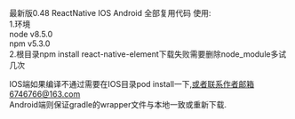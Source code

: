 最新版0.48 ReactNative IOS Android 全部复用代码 
 使用:  
1.环境  
node v8.5.0  
npm v5.3.0  
2.根目录npm install react-native-element下载失败需要删除node_module多试几次  
  
IOS端如果编译不通过需要在IOS目录pod install一下,或者联系作者邮箱6746766@163.com  
Android端则保证gradle的wrapper文件与本地一致或重新下载.
